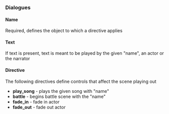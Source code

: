 ### Dialogues

#### Name

Required, defines the object to which a directive applies

#### Text

If text is present, text is meant to be played by the given "name", an actor or the narrator

#### Directive

The following directives define controls that affect the scene playing out

- **play_song** - plays the given song with "name"
- **battle** - begins battle scene with the "name"
- **fade_in** - fade in actor
- **fade_out** - fade out actor
